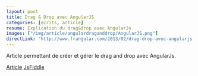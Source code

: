 ```yaml
---
layout: post
title: Drag & Drop avec AngularJS
categories: [ecrits, article]
resume: Explication du drag&drop avec AngularJs
images: ["/img/article/angulardraganddrop/AngularJS.png"]
directLink: "http://www.frangular.com/2013/02/drag-drop-avec-angularjs.html"
---
```

Article permettant de créer et gérer le drag and drop avec AngularJs.

<div class="container-link">
  <a href="" target="_blank">Article</a>
  <a href="http://jsfiddle.net/manland/DveUk/" target="_blank">JsFiddle</a>
</div>